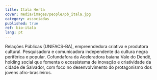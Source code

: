 ```yaml
---
title: Itala Herta
cover: media/images/people/pb_itala.jpg
category: associadas
published: true
ref: bio-itala
lang: pt
---
```

Relações Públicas (UNIFACS-BA), empreendedora criativa e produtora cultural. Pesquisadora e comunicadora independente da cultura negra periférica e popular. Cofundafora da Aceleradora baiana Vale do Dendê, holding social que fomenta o ecossistema de inovação e criatividade da cidade de Salvador, com foco no desenvolvimento do protagonismo dos jovens afro-brasileiros.

